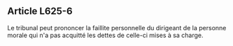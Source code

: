 Article L625-6
----
Le tribunal peut prononcer la faillite personnelle du dirigeant de la personne
morale qui n'a pas acquitté les dettes de celle-ci mises à sa charge.
